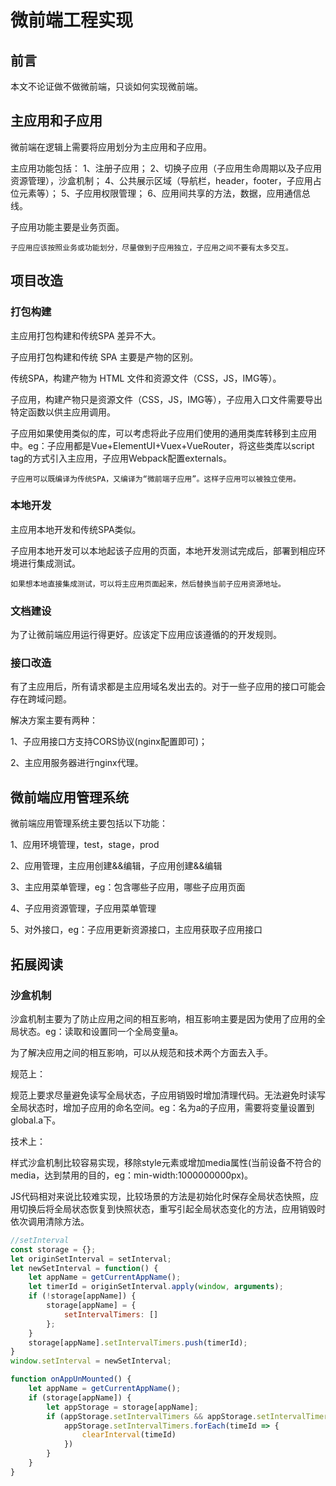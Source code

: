 # 微前端工程实现

## 前言

本文不论证做不做微前端，只谈如何实现微前端。

## 主应用和子应用

微前端在逻辑上需要将应用划分为主应用和子应用。

主应用功能包括：
1、注册子应用；
2、切换子应用（子应用生命周期以及子应用资源管理），沙盒机制；
4、公共展示区域（导航栏，header，footer，子应用占位元素等）；
5、子应用权限管理；
6、应用间共享的方法，数据，应用通信总线。

子应用功能主要是业务页面。

    子应用应该按照业务或功能划分，尽量做到子应用独立，子应用之间不要有太多交互。

## 项目改造

### 打包构建

主应用打包构建和传统SPA 差异不大。

子应用打包构建和传统 SPA 主要是产物的区别。

传统SPA，构建产物为 HTML 文件和资源文件（CSS，JS，IMG等）。

子应用，构建产物只是资源文件（CSS，JS，IMG等），子应用入口文件需要导出特定函数以供主应用调用。

子应用如果使用类似的库，可以考虑将此子应用们使用的通用类库转移到主应用中。eg：子应用都是Vue+ElementUI+Vuex+VueRouter，将这些类库以script tag的方式引入主应用，子应用Webpack配置externals。

    子应用可以既编译为传统SPA，又编译为“微前端子应用”。这样子应用可以被独立使用。

  

### 本地开发

主应用本地开发和传统SPA类似。

子应用本地开发可以本地起该子应用的页面，本地开发测试完成后，部署到相应环境进行集成测试。

    如果想本地直接集成测试，可以将主应用页面起来，然后替换当前子应用资源地址。

### 文档建设

为了让微前端应用运行得更好。应该定下应用应该遵循的的开发规则。

### 接口改造

有了主应用后，所有请求都是主应用域名发出去的。对于一些子应用的接口可能会存在跨域问题。

解决方案主要有两种：

1、子应用接口方支持CORS协议(nginx配置即可)；

2、主应用服务器进行nginx代理。

## 微前端应用管理系统

微前端应用管理系统主要包括以下功能：

1、应用环境管理，test，stage，prod

2、应用管理，主应用创建&&编辑，子应用创建&&编辑

3、主应用菜单管理，eg：包含哪些子应用，哪些子应用页面

4、子应用资源管理，子应用菜单管理

5、对外接口，eg：子应用更新资源接口，主应用获取子应用接口

## 拓展阅读

### 沙盒机制

沙盒机制主要为了防止应用之间的相互影响，相互影响主要是因为使用了应用的全局状态。eg：读取和设置同一个全局变量a。

为了解决应用之间的相互影响，可以从规范和技术两个方面去入手。

规范上：

规范上要求尽量避免读写全局状态，子应用销毁时增加清理代码。无法避免时读写全局状态时，增加子应用的命名空间。eg：名为a的子应用，需要将变量设置到global.a下。

技术上：

样式沙盒机制比较容易实现，移除style元素或增加media属性(当前设备不符合的media，达到禁用的目的，eg：min-width:1000000000px)。

JS代码相对来说比较难实现，比较场景的方法是初始化时保存全局状态快照，应用切换后将全局状态恢复到快照状态，重写引起全局状态变化的方法，应用销毁时依次调用清除方法。

``` js
//setInterval
const storage = {};
let originSetInterval = setInterval;
let newSetInterval = function() {
    let appName = getCurrentAppName();
    let timerId = originSetInterval.apply(window, arguments);
    if (!storage[appName]) {
        storage[appName] = {
            setIntervalTimers: []
        };
    }
    storage[appName].setIntervalTimers.push(timerId);
}
window.setInterval = newSetInterval;

function onAppUnMounted() {
    let appName = getCurrentAppName();
    if (storage[appName]) {
        let appStorage = storage[appName];
        if (appStorage.setIntervalTimers && appStorage.setIntervalTimers.length) {
            appStorage.setIntervalTimers.forEach(timeId => {
                clearInterval(timeId)
            })
        }
    }
}
```

